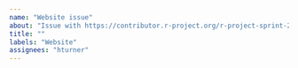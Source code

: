 ```yaml
---
name: "Website issue"
about: "Issue with https://contributor.r-project.org/r-project-sprint-2023/"
title: ""
labels: "Website"
assignees: "hturner"
---
```

